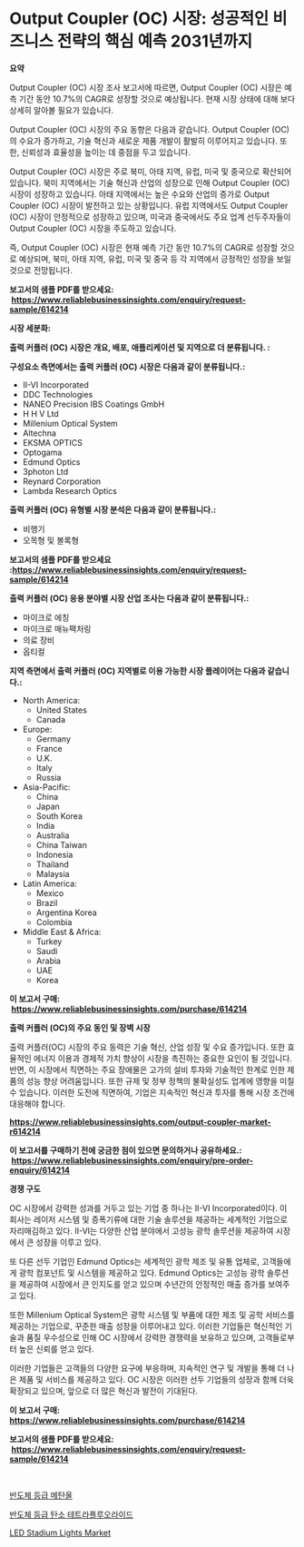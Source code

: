 <p><h1>Output Coupler (OC) 시장: 성공적인 비즈니스 전략의 핵심 예측 2031년까지</h1></p><p><strong>요약</strong></p>
<p><p>Output Coupler (OC) 시장 조사 보고서에 따르면, Output Coupler (OC) 시장은 예측 기간 동안 10.7%의 CAGR로 성장할 것으로 예상됩니다. 현재 시장 상태에 대해 보다 상세히 알아볼 필요가 있습니다.</p><p>Output Coupler (OC) 시장의 주요 동향은 다음과 같습니다. Output Coupler (OC)의 수요가 증가하고, 기술 혁신과 새로운 제품 개발이 활발히 이루어지고 있습니다. 또한, 신뢰성과 효율성을 높이는 데 중점을 두고 있습니다.</p><p>Output Coupler (OC) 시장은 주로 북미, 아태 지역, 유럽, 미국 및 중국으로 확산되어 있습니다. 북미 지역에서는 기술 혁신과 산업의 성장으로 인해 Output Coupler (OC) 시장이 성장하고 있습니다. 아태 지역에서는 높은 수요와 산업의 증가로 Output Coupler (OC) 시장이 발전하고 있는 상황입니다. 유럽 지역에서도 Output Coupler (OC) 시장이 안정적으로 성장하고 있으며, 미국과 중국에서도 주요 업계 선두주자들이 Output Coupler (OC) 시장을 주도하고 있습니다.</p><p>즉, Output Coupler (OC) 시장은 현재 예측 기간 동안 10.7%의 CAGR로 성장할 것으로 예상되며, 북미, 아태 지역, 유럽, 미국 및 중국 등 각 지역에서 긍정적인 성장을 보일 것으로 전망됩니다.</p></p>
<p><strong>보고서의 샘플 PDF를 받으세요: &nbsp;<a href="https://www.reliablebusinessinsights.com/enquiry/request-sample/614214">https://www.reliablebusinessinsights.com/enquiry/request-sample/614214</a></strong></p>
<p><strong>시장 세분화:</strong></p>
<p><strong> 출력 커플러 (OC) 시장은 개요, 배포, 애플리케이션 및 지역으로 더 분류됩니다. :</strong></p>
<p><strong>구성요소 측면에서는 출력 커플러 (OC) 시장은 다음과 같이 분류됩니다.:</strong></p>
<p><ul><li>II-VI Incorporated</li><li>DDC Technologies</li><li>NANEO Precision IBS Coatings GmbH</li><li>H H V Ltd</li><li>Millenium Optical System</li><li>Altechna</li><li>EKSMA OPTICS</li><li>Optogama</li><li>Edmund Optics</li><li>3photon Ltd</li><li>Reynard Corporation</li><li>Lambda Research Optics</li></ul></p>
<p><strong> 출력 커플러 (OC) 유형별 시장 분석은 다음과 같이 분류됩니다.:</strong></p>
<p><ul><li>비행기</li><li>오목형 및 볼록형</li></ul></p>
<p><strong>보고서의 샘플 PDF를 받으세요 :<a href="https://www.reliablebusinessinsights.com/enquiry/request-sample/614214">https://www.reliablebusinessinsights.com/enquiry/request-sample/614214</a></strong></p>
<p><strong> 출력 커플러 (OC) 응용 분야별 시장 산업 조사는 다음과 같이 분류됩니다.:</strong></p>
<p><ul><li>마이크로 에칭</li><li>마이크로 매뉴팩처링</li><li>의료 장비</li><li>옵티컬</li></ul></p>
<p><strong>지역 측면에서 출력 커플러 (OC) 지역별로 이용 가능한 시장 플레이어는 다음과 같습니다.:</strong></p>
<p><ul>
    <li>
        North America:
        <ul>
            <li>United States</li>
            <li>Canada</li>
        </ul>
    </li>
    <li>
        Europe:
        <ul>
            <li>Germany</li>
            <li>France</li>
            <li>U.K.</li>
            <li>Italy</li>
            <li>Russia</li>
        </ul>
    </li>
    <li>
        Asia-Pacific:
        <ul>
            <li>China</li>
            <li>Japan</li>
            <li>South Korea</li>
            <li>India</li>
            <li>Australia</li>
            <li>China Taiwan</li>
            <li>Indonesia</li>
            <li>Thailand</li>
            <li>Malaysia</li>
        </ul>
    </li>
    <li>
        Latin America:
        <ul>
            <li>Mexico</li>
            <li>Brazil</li>
            <li>Argentina Korea</li>
            <li>Colombia</li>
        </ul>
    </li>
    <li>
        Middle East & Africa:
        <ul>
            <li>Turkey</li>
            <li>Saudi</li>
            <li>Arabia</li>
            <li>UAE</li>
            <li>Korea</li>
        </ul>
    </li>
    </ul></p>
<p><strong>이 보고서 구매: &nbsp;<a href="https://www.reliablebusinessinsights.com/purchase/614214">https://www.reliablebusinessinsights.com/purchase/614214</a></strong></p>
<p><strong>출력 커플러 (OC)의 주요 동인 및 장벽 시장</strong></p>
<p><p>출력 커플러(OC) 시장의 주요 동력은 기술 혁신, 산업 성장 및 수요 증가입니다. 또한 효율적인 에너지 이용과 경제적 가치 향상이 시장을 촉진하는 중요한 요인이 될 것입니다. 반면, 이 시장에서 직면하는 주요 장애물은 고가의 설비 투자와 기술적인 한계로 인한 제품의 성능 향상 어려움입니다. 또한 규제 및 정부 정책의 불확실성도 업계에 영향을 미칠 수 있습니다. 이러한 도전에 직면하여, 기업은 지속적인 혁신과 투자를 통해 시장 조건에 대응해야 합니다.</p></p>
<p><strong><a href="https://www.reliablebusinessinsights.com/output-coupler-market-r614214">https://www.reliablebusinessinsights.com/output-coupler-market-r614214</a></strong></p>
<p><strong>이 보고서를 구매하기 전에 궁금한 점이 있으면 문의하거나 공유하세요.: &nbsp;<a href="https://www.reliablebusinessinsights.com/enquiry/pre-order-enquiry/614214">https://www.reliablebusinessinsights.com/enquiry/pre-order-enquiry/614214</a></strong></p>
<p><strong>경쟁 구도</strong></p>
<p><p>OC 시장에서 강력한 성과를 거두고 있는 기업 중 하나는 II-VI Incorporated이다. 이 회사는 레이저 시스템 및 증폭기류에 대한 기술 솔루션을 제공하는 세계적인 기업으로 자리매김하고 있다. II-VI는 다양한 산업 분야에서 고성능 광학 솔루션을 제공하여 시장에서 큰 성장을 이루고 있다.</p><p>또 다른 선두 기업인 Edmund Optics는 세계적인 광학 제조 및 유통 업체로, 고객들에게 광학 컴포넌트 및 시스템을 제공하고 있다. Edmund Optics는 고성능 광학 솔루션을 제공하여 시장에서 큰 인지도를 얻고 있으며 수년간의 안정적인 매출 증가를 보여주고 있다.</p><p>또한 Millenium Optical System은 광학 시스템 및 부품에 대한 제조 및 공학 서비스를 제공하는 기업으로, 꾸준한 매출 성장을 이루어내고 있다. 이러한 기업들은 혁신적인 기술과 품질 우수성으로 인해 OC 시장에서 강력한 경쟁력을 보유하고 있으며, 고객들로부터 높은 신뢰를 얻고 있다.</p><p>이러한 기업들은 고객들의 다양한 요구에 부응하며, 지속적인 연구 및 개발을 통해 더 나은 제품 및 서비스를 제공하고 있다. OC 시장은 이러한 선두 기업들의 성장과 함께 더욱 확장되고 있으며, 앞으로 더 많은 혁신과 발전이 기대된다.</p></p>
<p><strong>이 보고서 구매: &nbsp; <a href="https://www.reliablebusinessinsights.com/purchase/614214">https://www.reliablebusinessinsights.com/purchase/614214</a></strong></p>
<p><strong>보고서의 샘플 PDF를 받으세요: &nbsp;<a href="https://www.reliablebusinessinsights.com/enquiry/request-sample/614214">https://www.reliablebusinessinsights.com/enquiry/request-sample/614214</a></strong><strong></strong></p>
<p>&nbsp;</p>
<p><p><a href="https://github.com/vsn7qpua81q/Market-Research-Report-List-2/blob/main/475488292332.md">반도체 등급 메탄올</a></p><p><a href="https://github.com/Elenrrera7685/Market-Research-Report-List-2/blob/main/546335492333.md">반도체 등급 탄소 테트라플루오라이드</a></p><p><a href="https://issuu.com/reportprime-2/docs/led-stadium-lights-market-size-2030.pptx">LED Stadium Lights Market</a></p></p>